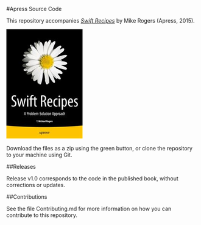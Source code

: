 #Apress Source Code

This repository accompanies [*Swift Recipes*](http://www.apress.com/9781484204191) by Mike Rogers (Apress, 2015).

![Cover image](9781484204191.jpg)

Download the files as a zip using the green button, or clone the repository to your machine using Git.

##Releases

Release v1.0 corresponds to the code in the published book, without corrections or updates.

##Contributions

See the file Contributing.md for more information on how you can contribute to this repository.
